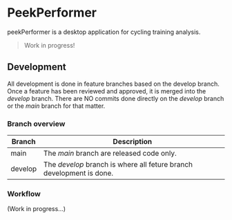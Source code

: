 # PeekPerformer

peekPerformer is a desktop application for cycling training analysis.

> Work in progress!

## Development

All development is done in feature branches based on the develop branch. Once a feature has been reviewed and approved, it is merged into the *develop* branch. There are NO commits done directly on the *develop* branch or the *main* branch for that matter.

### Branch overview

| Branch   | Description |
| ---------| ----------- |
| main     | The *main* branch are released code only.
| develop  | The *develop* branch is where all feture branch development is done.


### Workflow

(Work in progress...)